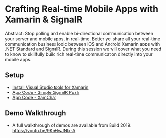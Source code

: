 # Crafting Real-time Mobile Apps with Xamarin & SignalR

Abstract:
Stop polling and enable bi-directional communication between your server and mobile apps, in real-time. Better yet share all your real-time communication business logic between iOS and Android Xamarin apps with .NET Standard and SignalR. During this session we will cover what you need to know to skillfully build rich real-time communication directly into your mobile apps.

## Setup

* [Install Visual Studio tools for Xamarin](https://docs.microsoft.com/visualstudio/cross-platform/setup-and-install)
* [App Code - Simple SignalR Push](https://github.com/jamesmontemagno/app-SimpleSignalR)
* [App Code - XamChat](github.com/jamesmontemagno/xamchat)

## Demo Walkthrough

* A full walkthrough of demos are available from Build 2019: https://youtu.be/9KnHwJNlx-A